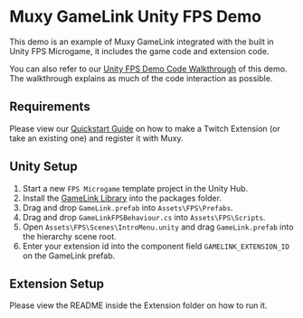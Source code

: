 # Muxy GameLink Unity FPS Demo

This demo is an example of Muxy GameLink integrated with the built in Unity FPS Microgame, it includes the game code and extension code.

You can also refer to our [Unity FPS Demo Code Walkthrough](https://docs.muxy.io/docs/unity-fps-demo-code-walkthrough) of this demo. The walkthrough explains as much of the code interaction as possible.

## Requirements

Please view our [Quickstart Guide](https://docs.muxy.io/docs/quick-start) on how to make a Twitch Extension (or take an existing one) and register it with Muxy.

## Unity Setup

1. Start a new `FPS Microgame` template project in the Unity Hub.
2. Install the [GameLink Library](https://github.com/muxy/gamelink-unity) into the packages folder.
3. Drag and drop `GameLink.prefab` into `Assets\FPS\Prefabs`.
4. Drag and drop `GameLinkFPSBehaviour.cs` into `Assets\FPS\Scripts`.
5. Open `Assets\FPS\Scenes\IntroMenu.unity` and drag `GameLink.prefab` into the hierarchy scene root.
6. Enter your extension id into the component field `GAMELINK_EXTENSION_ID` on the GameLink prefab.

## Extension Setup

Please view the README inside the Extension folder on how to run it.

